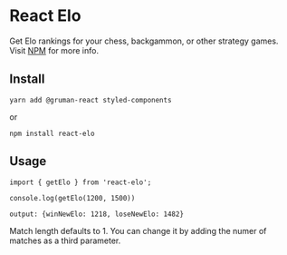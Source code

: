 # React Elo
 
Get Elo rankings for your chess, backgammon, or other strategy games. Visit [NPM](https://www.npmjs.com/package/react-elo) for more info. 

## Install

    yarn add @gruman-react styled-components

or

    npm install react-elo

## Usage

    import { getElo } from 'react-elo';

    console.log(getElo(1200, 1500))

    output: {winNewElo: 1218, loseNewElo: 1482}

Match length defaults to 1. You can change it by adding the numer of matches as a third parameter.